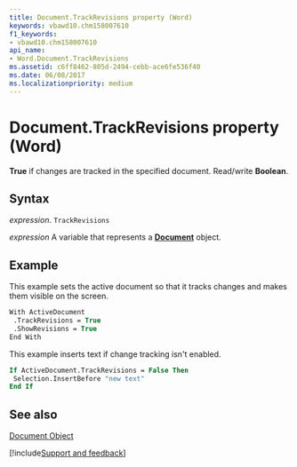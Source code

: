 ```yaml
---
title: Document.TrackRevisions property (Word)
keywords: vbawd10.chm158007610
f1_keywords:
- vbawd10.chm158007610
api_name:
- Word.Document.TrackRevisions
ms.assetid: c6ff8462-805d-2494-cebb-ace6fe536f40
ms.date: 06/08/2017
ms.localizationpriority: medium
---
```



# Document.TrackRevisions property (Word)

 **True** if changes are tracked in the specified document. Read/write **Boolean**.


## Syntax

_expression_. `TrackRevisions`

_expression_ A variable that represents a **[Document](Word.Document.md)** object.


## Example

This example sets the active document so that it tracks changes and makes them visible on the screen.


```vb
With ActiveDocument 
 .TrackRevisions = True 
 .ShowRevisions = True 
End With
```

This example inserts text if change tracking isn't enabled.




```vb
If ActiveDocument.TrackRevisions = False Then 
 Selection.InsertBefore "new text" 
End If
```


## See also


[Document Object](Word.Document.md)

[!include[Support and feedback](~/includes/feedback-boilerplate.md)]
